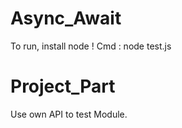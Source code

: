# Async_Await
To run, install node !
Cmd : node test.js

# Project_Part
Use own API to test Module.
